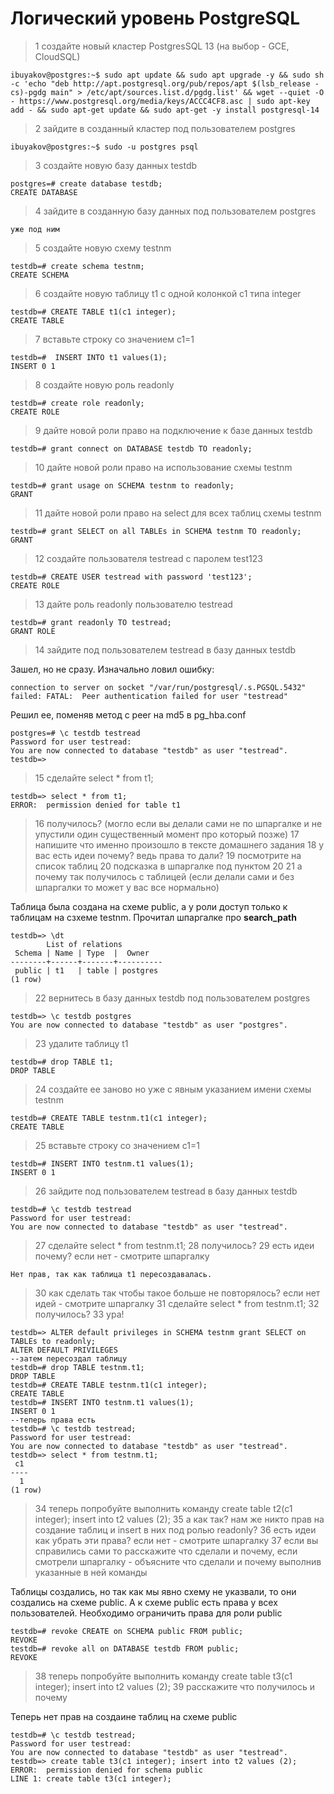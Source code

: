 # Логический уровень PostgreSQL

>1 создайте новый кластер PostgresSQL 13 (на выбор - GCE, CloudSQL)

```
ibuyakov@postgres:~$ sudo apt update && sudo apt upgrade -y && sudo sh -c 'echo "deb http://apt.postgresql.org/pub/repos/apt $(lsb_release -cs)-pgdg main" > /etc/apt/sources.list.d/pgdg.list' && wget --quiet -O - https://www.postgresql.org/media/keys/ACCC4CF8.asc | sudo apt-key add - && sudo apt-get update && sudo apt-get -y install postgresql-14
```
>2 зайдите в созданный кластер под пользователем postgres

```
ibuyakov@postgres:~$ sudo -u postgres psql
```
>3 создайте новую базу данных testdb
```
postgres=# create database testdb;
CREATE DATABASE
```
>4 зайдите в созданную базу данных под пользователем postgres

```
уже под ним
```

>5 создайте новую схему testnm

```
testdb=# create schema testnm;
CREATE SCHEMA
```
>6 создайте новую таблицу t1 с одной колонкой c1 типа integer

```
testdb=# CREATE TABLE t1(c1 integer);
CREATE TABLE
```
>7 вставьте строку со значением c1=1

```
testdb=#  INSERT INTO t1 values(1);
INSERT 0 1
```
>8 создайте новую роль readonly

```
testdb=# create role readonly;
CREATE ROLE
```
>9 дайте новой роли право на подключение к базе данных testdb

```
testdb=# grant connect on DATABASE testdb TO readonly;
```
>10 дайте новой роли право на использование схемы testnm

```
testdb=# grant usage on SCHEMA testnm to readonly;
GRANT
```
>11 дайте новой роли право на select для всех таблиц схемы testnm

```
testdb=# grant SELECT on all TABLEs in SCHEMA testnm TO readonly;
GRANT
```
>12 создайте пользователя testread с паролем test123

```
testdb=# CREATE USER testread with password 'test123';
CREATE ROLE
```
>13 дайте роль readonly пользователю testread

```
testdb=# grant readonly TO testread;
GRANT ROLE
```
>14 зайдите под пользователем testread в базу данных testdb

Зашел, но не сразу. Изначально ловил ошибку:
```
connection to server on socket "/var/run/postgresql/.s.PGSQL.5432" failed: FATAL:  Peer authentication failed for user "testread"
```
Решил ее, поменяв метод с peer на md5 в pg_hba.conf

```
postgres=# \c testdb testread
Password for user testread:
You are now connected to database "testdb" as user "testread".
testdb=>
```
>15 сделайте select * from t1;

```
testdb=> select * from t1;
ERROR:  permission denied for table t1
```
>16 получилось? (могло если вы делали сами не по шпаргалке и не упустили один существенный момент про который позже)
>17 напишите что именно произошло в тексте домашнего задания
>18 у вас есть идеи почему? ведь права то дали?
>19 посмотрите на список таблиц
>20 подсказка в шпаргалке под пунктом 20
>21 а почему так получилось с таблицей (если делали сами и без шпаргалки то может у вас все нормально)

Таблица была создана на схеме public, а у роли доступ только к таблицам на сзхеме testnm. Прочитал  шпаргалке про **search_path** 
```
testdb=> \dt
        List of relations
 Schema | Name | Type  |  Owner
--------+------+-------+----------
 public | t1   | table | postgres
(1 row)
```
>22 вернитесь в базу данных testdb под пользователем postgres

```
testdb=> \c testdb postgres
You are now connected to database "testdb" as user "postgres".
```
>23 удалите таблицу t1

```
testdb=# drop TABLE t1;
DROP TABLE
```

>24 создайте ее заново но уже с явным указанием имени схемы testnm

```
testdb=# CREATE TABLE testnm.t1(c1 integer);
CREATE TABLE
```

>25 вставьте строку со значением c1=1

```
testdb=# INSERT INTO testnm.t1 values(1);
INSERT 0 1
```
>26 зайдите под пользователем testread в базу данных testdb

```
testdb=# \c testdb testread
Password for user testread:
You are now connected to database "testdb" as user "testread".
```
>27 сделайте select * from testnm.t1;
>28 получилось?
>29 есть идеи почему? если нет - смотрите шпаргалку

```
Нет прав, так как таблица t1 пересоздавалась.
```

>30 как сделать так чтобы такое больше не повторялось? если нет идей - смотрите шпаргалку
>31 сделайте select * from testnm.t1;
>32 получилось?
>33 ура!

```
testdb=> ALTER default privileges in SCHEMA testnm grant SELECT on TABLEs to readonly;
ALTER DEFAULT PRIVILEGES
--затем пересоздал таблицу
testdb=# drop TABLE testnm.t1;
DROP TABLE
testdb=# CREATE TABLE testnm.t1(c1 integer);
CREATE TABLE
testdb=# INSERT INTO testnm.t1 values(1);
INSERT 0 1
--теперь права есть
testdb=# \c testdb testread;
Password for user testread:
You are now connected to database "testdb" as user "testread".
testdb=> select * from testnm.t1;
 c1
----
  1
(1 row)

```
>34 теперь попробуйте выполнить команду create table t2(c1 integer); insert into t2 values (2);
>35 а как так? нам же никто прав на создание таблиц и insert в них под ролью readonly?
>36 есть идеи как убрать эти права? если нет - смотрите шпаргалку
>37 если вы справились сами то расскажите что сделали и почему, если смотрели шпаргалку - объясните что сделали и почему выполнив указанные в ней команды

Таблицы создались, но так как мы явно схему не указвали, то они создались на схеме public. А к схеме public есть права у всех пользователей.
Необходимо ограничить права для роли public
```
testdb=# revoke CREATE on SCHEMA public FROM public;
REVOKE
testdb=# revoke all on DATABASE testdb FROM public;
REVOKE
```
>38 теперь попробуйте выполнить команду create table t3(c1 integer); insert into t2 values (2);
>39 расскажите что получилось и почему 

Теперь нет прав на создаине таблиц на схеме public
```
testdb=# \c testdb testread;
Password for user testread:
You are now connected to database "testdb" as user "testread".
testdb=> create table t3(c1 integer); insert into t2 values (2);
ERROR:  permission denied for schema public
LINE 1: create table t3(c1 integer);
```
